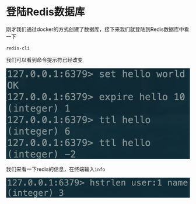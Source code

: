 # 登陆Redis数据库

刚才我们通过docker的方式创建了数据库，接下来我们就登陆到Redis数据库中看一下

```text
redis-cli
```

我们可以看到命令提示符已经改变

![](.gitbook/assets/image%20%2817%29.png)

我们来看一下redis的信息，在终端输入`info`

![](.gitbook/assets/image%20%2841%29.png)

